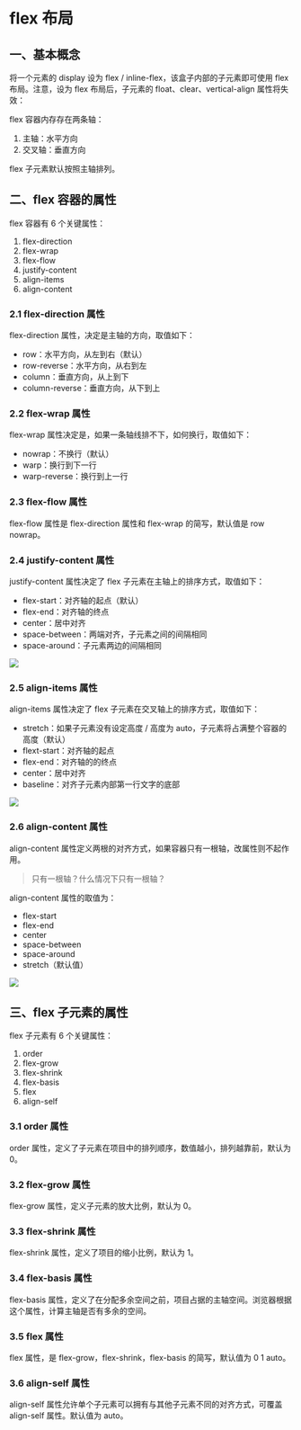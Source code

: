 # flex 布局

## 一、基本概念

将一个元素的 display 设为 flex / inline-flex，该盒子内部的子元素即可使用 flex 布局。注意，设为 flex 布局后，子元素的 float、clear、vertical-align 属性将失效：

flex 容器内存存在两条轴：
1. 主轴：水平方向
2. 交叉轴：垂直方向

flex 子元素默认按照主轴排列。

## 二、flex 容器的属性
flex 容器有 6 个关键属性：
1. flex-direction
2. flex-wrap
3. flex-flow
4. justify-content
5. align-items
6. align-content

### 2.1 flex-direction 属性
flex-direction 属性，决定是主轴的方向，取值如下：
- row：水平方向，从左到右（默认）
- row-reverse：水平方向，从右到左
- column：垂直方向，从上到下
- column-reverse：垂直方向，从下到上


### 2.2 flex-wrap 属性
flex-wrap 属性决定是，如果一条轴线排不下，如何换行，取值如下：
- nowrap：不换行（默认）
- warp：换行到下一行
- warp-reverse：换行到上一行

### 2.3 flex-flow 属性
flex-flow 属性是 flex-direction 属性和 flex-wrap 的简写，默认值是 row nowrap。


### 2.4 justify-content 属性
justify-content 属性决定了 flex 子元素在主轴上的排序方式，取值如下：
- flex-start：对齐轴的起点（默认）
- flex-end：对齐轴的终点
- center：居中对齐
- space-between：两端对齐，子元素之间的间隔相同
- space-around：子元素两边的间隔相同

![](./img/justify-content.png)

### 2.5 align-items 属性
align-items 属性决定了 flex 子元素在交叉轴上的排序方式，取值如下：
- stretch：如果子元素没有设定高度 / 高度为 auto，子元素将占满整个容器的高度（默认）
- flext-start：对齐轴的起点
- flex-end：对齐轴的的终点
- center：居中对齐
- baseline：对齐子元素内部第一行文字的底部

![](./img/align-items.png)

### 2.6 align-content  属性
align-content 属性定义两根的对齐方式，如果容器只有一根轴，改属性则不起作用。
> 只有一根轴？什么情况下只有一根轴？

align-content 属性的取值为：
- flex-start
- flex-end
- center 
- space-between
- space-around
-  stretch（默认值）

![](./img/align-content.png)

## 三、flex 子元素的属性
flex 子元素有 6 个关键属性：
1. order
2. flex-grow
3. flex-shrink
4. flex-basis
5. flex
6. align-self

### 3.1 order 属性
order 属性，定义了子元素在项目中的排列顺序，数值越小，排列越靠前，默认为 0。

### 3.2 flex-grow 属性
flex-grow 属性，定义子元素的放大比例，默认为 0。

### 3.3 flex-shrink 属性
flex-shrink 属性，定义了项目的缩小比例，默认为 1。

### 3.4 flex-basis 属性
flex-basis 属性，定义了在分配多余空间之前，项目占据的主轴空间。浏览器根据这个属性，计算主轴是否有多余的空间。

### 3.5 flex 属性
flex 属性，是 flex-grow，flex-shrink，flex-basis 的简写，默认值为 0 1 auto。

### 3.6 align-self 属性
align-self 属性允许单个子元素可以拥有与其他子元素不同的对齐方式，可覆盖 align-self 属性。默认值为 auto。